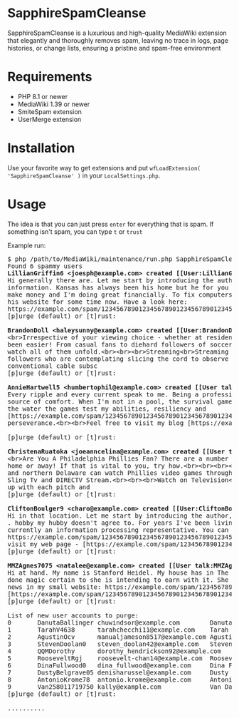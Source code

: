 # SapphireSpamCleanse
SapphireSpamCleanse is a luxurious and high-quality MediaWiki extension that elegantly and thoroughly removes spam, leaving no trace in logs, page histories, or change lists, ensuring a pristine and spam-free environment

# Requirements
* PHP 8.1 or newer
* MediaWiki 1.39 or newer
* SmiteSpam extension
* UserMerge extension

# Installation
Use your favorite way to get extensions and put `wfLoadExtension( 'SapphireSpamCleanse' )` in your `LocalSettings.php`.

# Usage

The idea is that you can just press ``enter`` for everything that is spam. If something isn't spam, you can type ``t`` or ``trust``

Example run:

<pre>
$ php /path/to/MediaWiki/maintenance/run.php SapphireSpamCleanse:cleanse
Found 6 spammy users
<b>LillianGriffin6 &lt;joesph@example.com> created [[User:LillianGriffin6]]</b>
Hi generally there are. Let me start by introducing the author, her name is Jaquelyn Rinker and she totally loves this
information. Kansas has always been his home but he for you to be move in order to his family. Booking holidays is how I
make money and I'm doing great financially. To fix computers is remedy . I love most almost all. He's been working on
his website for some time now. Have a look here:
https://example.com/spam/12345678901234567890123456789012345&lt;br>&lt;br>Feel free to visit my blo
[p]urge (default) or [t]rust:

<b>BrandonDoll &lt;haleysunny@example.com> created [[User:BrandonDoll]]</b>
&lt;br>Irrespective of your viewing choice - whether at residence or a sports bar - watching 49ers games has by no means
been easier! From casual fans to diehard followers of soccer, this information can help you find an applicable place to
watch all of them unfold.&lt;br>&lt;br>&lt;br>Streaming&lt;br>Streaming services provide an easy and inexpensive method for 49ers
followers who are contemplating slicing the cord to observe 49ers games without cable subscription. Their benefits over
conventional cable subsc
[p]urge (default) or [t]rust:

<b>AnnieHartwell5 &lt;humbertophil@example.com> created [[User talk:AnnieHartwell5]]</b>
Every ripple and every current speak to me. Being a professional swimmer, the water is both my challenge as well as my
source of comfort. When I'm not in a pool, the survival games keep my interest. Like the way I go about my business in
the water the games test my abilities, resiliency and
[https://example.com/spam/123456789012345678901234567890123456789012345678901234567890123456789012345678901 game]
perseverance.&lt;br>&lt;br>Feel free to visit my blog [https://example.com/spam/1234567890123456789

[p]urge (default) or [t]rust:

<b>ChristenaRuatoka &lt;joeanncelina@example.com> created [[User talk:ChristenaRuatoka]]</b>
&lt;br>Are You A Philadelphia Phillies Fan? There are a number of methods you may watch every recreation whether or not at
home or away! If that is vital to you, try how.&lt;br>&lt;br>&lt;br>&lt;br>Fans in southeastern Pennsylvania, southern New Jersey,
and northern Delaware can watch Phillies video games through streaming providers such as fubo Television, YouTube Tv,
Sling Tv and DIRECTV Stream.&lt;br>&lt;br>&lt;br>Watch on Television&lt;br>As an avid Philadelphia Phillies fan, you seemingly keep
up with each pitch and
[p]urge (default) or [t]rust:

<b>CliftonBoulger9 &lt;charo@example.com> created [[User:CliftonBoulger9]]</b>
Hi in that location. Let me start by introducing the author, her name is Karima. Greeting card collecting is earn money
. hobby my hubby doesn't agree to. For years I've been living in Virginia and they will never transition. She is
currently an information processing representative. You can find my website here:
https://example.com/spam/123456789012345678901234567890123456789012345678901234567890123456789012345&lt;br>&lt;br>Feel free to
visit my web page - [https://example.com/spam/123456789012345678
[p]urge (default) or [t]rust:

<b>MMZAgnes7075 &lt;natalee@example.com> created [[User talk:MMZAgnes7075]]</b>
Hi at hand. My name is Stanford Heidel. My house has in The state of florida. What she really enjoys doing is to get
done magic certain to she is intending to earn with it. She is currently a data processing company. Check out the modern
news in my small website: https://example.com/spam/12345678901234567890123456789012345678901&lt;br>&lt;br>my blog -
[https://example.com/spam/12345678901234567890123456789012345678901 Mover birmingham]
[p]urge (default) or [t]rust:

List of new user accounts to purge:
0       DanutaBallinger chuwindsor@example.com        Danuta Ballinger
1       TarahV4638      tarahchecchi11@example.com    Tarah Checchi
2       AgustinOcv      manualjameson8517@example.com Agustin Clanton
3       StevenDoolan0   steven_doolan42@example.com   Steven Doolan
4       QQMDorothy      dorothy_hendrickson92@example.com     Dorothy Hendrickson
5       RooseveltRgj    roosevelt-chan14@example.com  Roosevelt Chan
6       DinaFullwood0   dina_fullwood@example.com     Dina Fullwood
7       DustyBelgrave05 denisharussel@example.com     Dusty Belgrave
8       AntonioKrome78  antonio.krome@example.com     Antonio Krome
9       Van258011719750 kally@example.com             Van Dawkins
[p]urge (default) or [t]rust:

..........
</pre>
